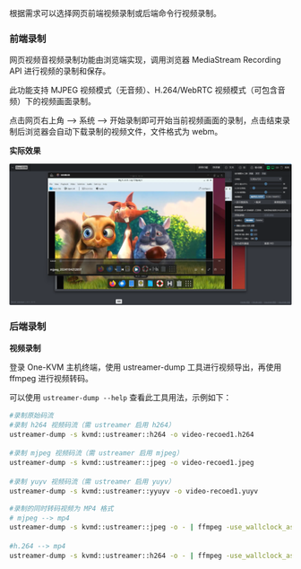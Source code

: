 根据需求可以选择网页前端视频录制或后端命令行视频录制。

### 前端录制

网页视频音视频录制功能由浏览端实现，调用浏览器 MediaStream Recording API 进行视频的录制和保存。

此功能支持 MJPEG 视频模式（无音频）、H.264/WebRTC 视频模式（可包含音频）下的视频画面录制。

点击网页右上角 --> 系统 --> 开始录制即可开始当前视频画面的录制，点击结束录制后浏览器会自动下载录制的视频文件，文件格式为 webm。

**实际效果**

![视频录制](img/image-202411052015.png)

### 后端录制

**视频录制**

登录 One-KVM 主机终端，使用 ustreamer-dump 工具进行视频导出，再使用 ffmpeg 进行视频转码。

可以使用 `ustreamer-dump --help` 查看此工具用法，示例如下：

```bash
#录制原始码流
#录制 h264 视频码流（需 ustreamer 启用 h264）
ustreamer-dump -s kvmd::ustreamer::h264 -o video-recoed1.h264

#录制 mjpeg 视频码流（需 ustreamer 启用 mjpeg）
ustreamer-dump -s kvmd::ustreamer::jpeg -o video-recoed1.jpeg

#录制 yuyv 视频码流（需 ustreamer 启用 yuyv）
ustreamer-dump -s kvmd::ustreamer::yyuyv -o video-recoed1.yuyv
```

```bash
#录制的同时转码视频为 MP4 格式
# mjpeg --> mp4
ustreamer-dump -s kvmd::ustreamer::jpeg -o - | ffmpeg -use_wallclock_as_timestamps 1 -i pipe: -c:v libx264 video-recoed1.mp4

#h.264 --> mp4
ustreamer-dump -s kvmd::ustreamer::h264 -o - | ffmpeg -use_wallclock_as_timestamps 1 -i pipe: -c:v libx264 video-recoed2.mp4
```
